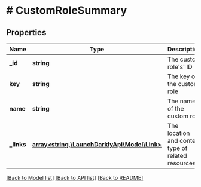 # # CustomRoleSummary

## Properties

Name | Type | Description | Notes
------------ | ------------- | ------------- | -------------
**_id** | **string** | The custom role&#39;s&#39; ID |
**key** | **string** | The key of the custom role | [optional]
**name** | **string** | The name of the custom role | [optional]
**_links** | [**array<string,\LaunchDarklyApi\Model\Link>**](Link.md) | The location and content type of related resources |

[[Back to Model list]](../../README.md#models) [[Back to API list]](../../README.md#endpoints) [[Back to README]](../../README.md)
